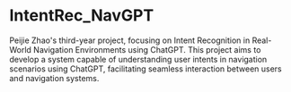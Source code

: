 # IntentRec_NavGPT
Peijie Zhao's third-year project, focusing on Intent Recognition in Real-World Navigation Environments using ChatGPT. This project aims to develop a system capable of understanding user intents in navigation scenarios using ChatGPT, facilitating seamless interaction between users and navigation systems.
